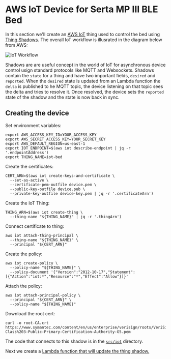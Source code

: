 # AWS IoT Device for Serta MP III BLE Bed

In this section we'll create an [AWS IoT](https://aws.amazon.com/iot/) thing used to control the bed using [Thing Shadows](http://docs.aws.amazon.com/iot/latest/developerguide/iot-thing-shadows.html). The overall IoT workflow is illusrated in the diagram below from AWS:

![IoT Workflow](https://d0.awsstatic.com/IoT/diagrams/awsiot-how-it-works_HowITWorks_1-26.png)

Shadows are are useful concept in the world of IoT for asynchronous device control usign standard protocols like MQTT and Websockets. Shadows contain the `state` for a thing and have two important fields, `desired` and `reported`. When the `desired` state is updated from an Lambda function the `delta` is published to he MQTT topic, the device listening on that topic sees the delta and tries to resolve it. Once resolved, the device sets the `reported` state of the shadow and the state is now back in sync.

## Creating the device

Set environment variables:

```
export AWS_ACCESS_KEY_ID=YOUR_ACCESS_KEY
export AWS_SECRET_ACCESS_KEY=YOUR_SECRET_KEY
export AWS_DEFAULT_REGION=us-east-1
export IOT_ENDPOINT=$(aws iot describe-endpoint | jq -r '.endpointAddress')
export THING_NAME=iot-bed
```

Create the certificates:

```
CERT_ARN=$(aws iot create-keys-and-certificate \
  --set-as-active \
  --certificate-pem-outfile device.pem \
  --public-key-outfile device.pub \
  --private-key-outfile device-key.pem | jq -r '.certificateArn')
```

Create the IoT Thing:

```
THING_ARN=$(aws iot create-thing \
  --thing-name "${THING_NAME}" | jq -r '.thingArn')
```

Connect certificate to thing:

```
aws iot attach-thing-principal \
  --thing-name "${THING_NAME}" \
  --principal "${CERT_ARN}"
```

Create the policy:

```
aws iot create-policy \
  --policy-name "${THING_NAME}" \
  --policy-document '{"Version":"2012-10-17","Statement":[{"Action":"iot:*","Resource":"*","Effect":"Allow"}]}'
```

Attach the policy:

```
aws iot attach-principal-policy \
  --principal "${CERT_ARN}" \
  --policy-name "${THING_NAME}"
```

Download the root cert:

```
curl -o root-CA.crt https://www.symantec.com/content/en/us/enterprise/verisign/roots/VeriSign-Class%203-Public-Primary-Certification-Authority-G5.pem
```

The code that connects to this shadow is in the [`src/iot`](../src/iot) directory.

Next we create a [Lambda function that will update the thing shadow.](./04_LAMBDA_SHADOW.md)
